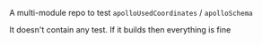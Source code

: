 A multi-module repo to test `apolloUsedCoordinates` / `apolloSchema`

It doesn't contain any test. If it builds then everything is fine